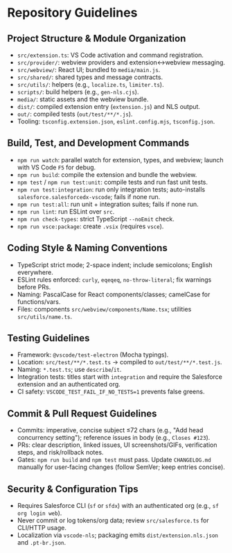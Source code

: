 # Repository Guidelines

## Project Structure & Module Organization

- `src/extension.ts`: VS Code activation and command registration.
- `src/provider/`: webview providers and extension↔webview messaging.
- `src/webview/`: React UI; bundled to `media/main.js`.
- `src/shared/`: shared types and message contracts.
- `src/utils/`: helpers (e.g., `localize.ts`, `limiter.ts`).
- `scripts/`: build helpers (e.g., `gen-nls.cjs`).
- `media/`: static assets and the webview bundle.
- `dist/`: compiled extension entry (`extension.js`) and NLS output.
- `out/`: compiled tests (`out/test/**/*.js`).
- Tooling: `tsconfig.extension.json`, `eslint.config.mjs`, `tsconfig.json`.

## Build, Test, and Development Commands

- `npm run watch`: parallel watch for extension, types, and webview; launch with VS Code `F5` for debug.
- `npm run build`: compile the extension and bundle the webview.
- `npm test` / `npm run test:unit`: compile tests and run fast unit tests.
- `npm run test:integration`: run only integration tests; auto-installs `salesforce.salesforcedx-vscode`; fails if none run.
- `npm run test:all`: run unit + integration suites; fails if none run.
- `npm run lint`: run ESLint over `src`.
- `npm run check-types`: strict TypeScript `--noEmit` check.
- `npm run vsce:package`: create `.vsix` (requires `vsce`).

## Coding Style & Naming Conventions

- TypeScript strict mode; 2-space indent; include semicolons; English everywhere.
- ESLint rules enforced: `curly`, `eqeqeq`, `no-throw-literal`; fix warnings before PRs.
- Naming: PascalCase for React components/classes; camelCase for functions/vars.
- Files: components `src/webview/components/Name.tsx`; utilities `src/utils/name.ts`.

## Testing Guidelines

- Framework: `@vscode/test-electron` (Mocha typings).
- Location: `src/test/**/*.test.ts` → compiled to `out/test/**/*.test.js`.
- Naming: `*.test.ts`; use `describe`/`it`.
- Integration tests: titles start with `integration` and require the Salesforce extension and an authenticated org.
- CI safety: `VSCODE_TEST_FAIL_IF_NO_TESTS=1` prevents false greens.

## Commit & Pull Request Guidelines

- Commits: imperative, concise subject ≤72 chars (e.g., "Add head concurrency setting"); reference issues in body (e.g., `Closes #123`).
- PRs: clear description, linked issues, UI screenshots/GIFs, verification steps, and risk/rollback notes.
- Gates: `npm run build` and `npm test` must pass. Update `CHANGELOG.md` manually for user‑facing changes (follow SemVer; keep entries concise).

## Security & Configuration Tips

- Requires Salesforce CLI (`sf` or `sfdx`) with an authenticated org (e.g., `sf org login web`).
- Never commit or log tokens/org data; review `src/salesforce.ts` for CLI/HTTP usage.
- Localization via `vscode-nls`; packaging emits `dist/extension.nls.json` and `.pt-br.json`.
